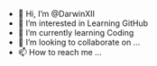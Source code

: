 - 👋 Hi, I’m @DarwinXII
- 👀 I’m interested in Learning GitHub
- 🌱 I’m currently learning Coding
- 💞️ I’m looking to collaborate on ...
- 📫 How to reach me ...

<!---
DarwinXII/DarwinXII is a ✨ special ✨ repository because its `README.md` (this file) appears on your GitHub profile.
You can click the Preview link to take a look at your changes.
--->
